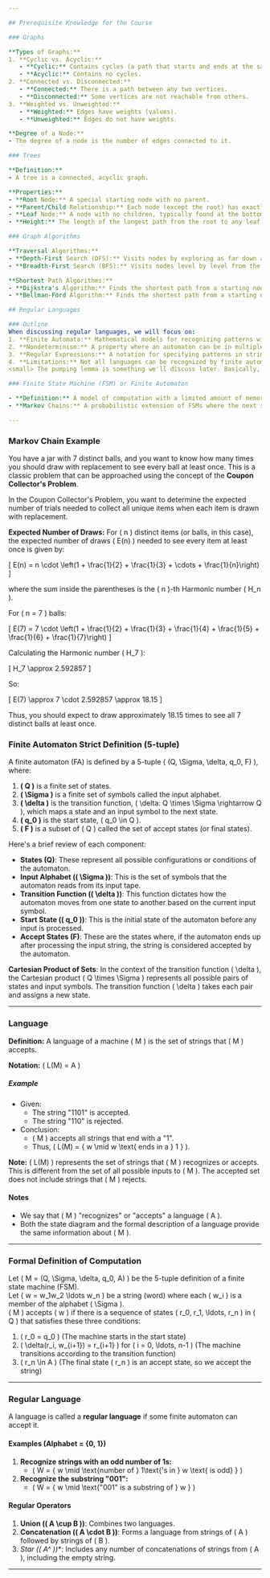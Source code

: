 ```yaml
---

## Prerequisite Knowledge for the Course

### Graphs

**Types of Graphs:**
1. **Cyclic vs. Acyclic:**
   - **Cyclic:** Contains cycles (a path that starts and ends at the same vertex).
   - **Acyclic:** Contains no cycles.
2. **Connected vs. Disconnected:**
   - **Connected:** There is a path between any two vertices.
   - **Disconnected:** Some vertices are not reachable from others.
3. **Weighted vs. Unweighted:**
   - **Weighted:** Edges have weights (values).
   - **Unweighted:** Edges do not have weights.

**Degree of a Node:**
- The degree of a node is the number of edges connected to it.

### Trees

**Definition:**
- A tree is a connected, acyclic graph.

**Properties:**
- **Root Node:** A special starting node with no parent.
- **Parent/Child Relationship:** Each node (except the root) has exactly one parent and zero or more children.
- **Leaf Node:** A node with no children, typically found at the bottom of the tree.
- **Height:** The length of the longest path from the root to any leaf.

### Graph Algorithms

**Traversal Algorithms:**
- **Depth-First Search (DFS):** Visits nodes by exploring as far down a branch as possible before backtracking.
- **Breadth-First Search (BFS):** Visits nodes level by level from the starting node.

**Shortest Path Algorithms:**
- **Dijkstra's Algorithm:** Finds the shortest path from a starting node to all other nodes in a graph with non-negative edge weights.
- **Bellman-Ford Algorithm:** Finds the shortest path from a starting node to all other nodes, and can handle graphs with negative edge weights.

## Regular Languages

### Outline
When discussing regular languages, we will focus on:
1. **Finite Automata:** Mathematical models for recognizing patterns within input strings.
2. **Nondeterminism:** A property where an automaton can be in multiple states at once, or choose between multiple transitions.
3. **Regular Expressions:** A notation for specifying patterns in strings.
4. **Limitations:** Not all languages can be recognized by finite automata; non-regular languages are those that cannot be recognized by such machines. This is demonstrated using the **pumping lemma**.
<small> The pumping lemma is something we'll discuss later. Basically, it is used to prove that a language is NOT regular.' </small>

### Finite State Machine (FSM) or Finite Automaton

- **Definition:** A model of computation with a limited amount of memory, suitable for simple tasks like recognizing patterns or controlling systems with straightforward states.
- **Markov Chains:** A probabilistic extension of FSMs where the next state is determined by a probability distribution rather than deterministic transitions.

---
```

### Markov Chain Example

You have a jar with 7 distinct balls, and you want to know how many times you should draw with replacement to see every ball at least once. This is a classic problem that can be approached using the concept of the **Coupon Collector's Problem**.

In the Coupon Collector's Problem, you want to determine the expected number of trials needed to collect all unique items when each item is drawn with replacement.

**Expected Number of Draws:**
For \( n \) distinct items (or balls, in this case), the expected number of draws \( E(n) \) needed to see every item at least once is given by:

\[ E(n) = n \cdot \left(1 + \frac{1}{2} + \frac{1}{3} + \cdots + \frac{1}{n}\right) \]

where the sum inside the parentheses is the \( n \)-th Harmonic number \( H_n \). 

For \( n = 7 \) balls:

\[ E(7) = 7 \cdot \left(1 + \frac{1}{2} + \frac{1}{3} + \frac{1}{4} + \frac{1}{5} + \frac{1}{6} + \frac{1}{7}\right) \]

Calculating the Harmonic number \( H_7 \):

\[ H_7 \approx 2.592857 \]

So:

\[ E(7) \approx 7 \cdot 2.592857 \approx 18.15 \]

Thus, you should expect to draw approximately 18.15 times to see all 7 distinct balls at least once.

### Finite Automaton Strict Definition (5-tuple)

A finite automaton (FA) is defined by a 5-tuple \( (Q, \Sigma, \delta, q_0, F) \), where:

1. **\( Q \)** is a finite set of states.
2. **\( \Sigma \)** is a finite set of symbols called the input alphabet.
3. **\( \delta \)** is the transition function, \( \delta: Q \times \Sigma \rightarrow Q \), which maps a state and an input symbol to the next state.
4. **\( q_0 \)** is the start state, \( q_0 \in Q \).
5. **\( F \)** is a subset of \( Q \) called the set of accept states (or final states).

Here's a brief review of each component:

- **States (Q)**: These represent all possible configurations or conditions of the automaton.
- **Input Alphabet (\( \Sigma \))**: This is the set of symbols that the automaton reads from its input tape.
- **Transition Function (\( \delta \))**: This function dictates how the automaton moves from one state to another based on the current input symbol.
- **Start State (\( q_0 \))**: This is the initial state of the automaton before any input is processed.
- **Accept States (F)**: These are the states where, if the automaton ends up after processing the input string, the string is considered accepted by the automaton.

**Cartesian Product of Sets**: In the context of the transition function \( \delta \), the Cartesian product \( Q \times \Sigma \) represents all possible pairs of states and input symbols. The transition function \( \delta \) takes each pair and assigns a new state.

---

### Language

**Definition:** A language of a machine \( M \) is the set of strings that \( M \) accepts. 

**Notation:** \( L(M) = A \)

##### Example
- Given: 
  - The string "1101" is accepted.
  - The string "110" is rejected.
- Conclusion: 
  - \( M \) accepts all strings that end with a "1".
  - Thus, \( L(M) = \{ w \mid w \text{ ends in a } 1 \} \).

**Note:** \( L(M) \) represents the set of strings that \( M \) recognizes or accepts. This is different from the set of all possible inputs to \( M \). The accepted set does not include strings that \( M \) rejects.

#### Notes
- We say that \( M \) "recognizes" or "accepts" a language \( A \).
- Both the state diagram and the formal description of a language provide the same information about \( M \).

---

### Formal Definition of Computation

Let \( M = (Q, \Sigma, \delta, q_0, A) \) be the 5-tuple definition of a finite state machine (FSM).  
Let \( w = w_1w_2 \ldots w_n \) be a string (word) where each \( w_i \) is a member of the alphabet \( \Sigma \).  
\( M \) accepts \( w \) if there is a sequence of states \( r_0, r_1, \ldots, r_n \) in \( Q \) that satisfies these three conditions:

1. \( r_0 = q_0 \) (The machine starts in the start state)
2. \( \delta(r_i, w_{i+1}) = r_{i+1} \) for \( i = 0, \ldots, n-1 \) (The machine transitions according to the transition function)
3. \( r_n \in A \) (The final state \( r_n \) is an accept state, so we accept the string)

---

### Regular Language

A language is called a **regular language** if some finite automaton can accept it.

#### Examples (Alphabet = \{0, 1\})
1. **Recognize strings with an odd number of 1s:**
   - \( W = \{ w \mid \text{number of } 1\text{'s in } w \text{ is odd} \} \)
2. **Recognize the substring "001":**
   - \( W = \{ w \mid \text{"001" is a substring of } w \} \)

#### Regular Operators
1. **Union (\( A \cup B \))**: Combines two languages.
2. **Concatenation (\( A \cdot B \))**: Forms a language from strings of \( A \) followed by strings of \( B \).
3. **Star (\( A^* \))**: Includes any number of concatenations of strings from \( A \), including the empty string.

---

